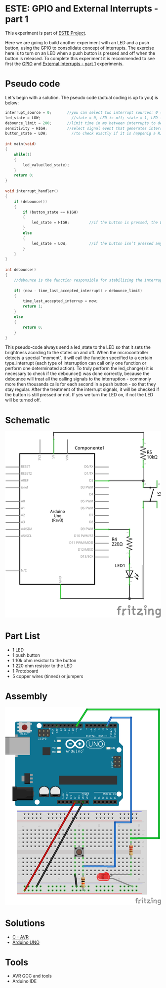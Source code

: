 # ESTE: GPIO and External Interrupts - part 1

This experiment is part of [ESTE Project](https://www.github.com/arliones/este).

Here we are going to build another experiment with an LED and a push button, using the GPIO to consolidate concept of interrupts. The exercise here is to turn on an LED when a push button is pressed and off when the button is released. To complete this experiment it is recommended to see first the [GPIO](../basic/) and [External Interrupts - part 1](../interrupt1/) experiments.

# Pseudo code

Let's begin with a solution. The pseudo code (actual coding is up to you) is below:

```c
interrupt_source = 0;       //you can select two interrupt sources: 0 (pin 2) and 1 (pin 3)
led_state = LOW;              //state = 0, LED is off; state = 1, LED is on
debounce_limit = 200;       //limit time in ms between interrupts to debounce the electric signal
sensitivity = HIGH;         //select signal event that generates interrupt (SIGNAL_HIGH, SIGNAL_LOW, SIGNAL_CHANGE, RISING_EDGE, FALLING_EDGE)
button_state = LOW;           //to check exactly if it is happenig a RISING_EDGE or a FALLING_EDGE

int main(void)
{
    while(1)
    {
        led_value(led_state);
    }
    return 0;
}     

void interrupt_handler()
{
    if (debounce())
    {
        if (button_state == HIGH)
        {
            led_state = HIGH;         //if the button is pressed, the LED is on
        }
        else
        {
            led_state = LOW;          //if the button isn’t pressed anymore,  the LED is off
        }
    }
}

int debounce()
{
    //debounce is the function responsible for stabilizing the interruption requests

    if( (now - time_last_accepted_interrupt) > debounce_limit)
    {
        time_last_accepted_interrup = now;
        return 1;
    }
    else
    {
        return 0;
    }
}
```

This pseudo-code always send a led_state to the LED so that it sets the brightness acording to the states on and off. When the microcontroller detects a special "moment", it will call the function specified to a certain type_interrupt (each type of interruption can call only one function or perform one determinated action). To truly perform the led_change() it is necessary to check if the debounce() was done correctly, because the debounce will treat all the calling signals to the interruption - commonly more then thousands calls for each second in a push button -  so that they stay regular. After the treatment of the interrupt signals, it will be checked if the button is still pressed or not. If yes we turn the LED on, if not the LED will be turned off.

# Schematic

![Schematic of the circuit](Led_push_button_interrupts_Esquematico_new.png)

# Part List

  - 1 LED
  - 1 push button
  - 1 10k ohm resistor to the button
  - 1 220 ohm resistor to the LED
  - 1 Protoboard
  - 5 copper wires (tinned) or jumpers

# Assembly
![Assembly of the circuit](Led_push_button_interrupts_bb_new.png)

# Solutions
  - [C - AVR](c_avr/)
  - [Arduino UNO](arduino/)

# Tools
  - AVR GCC and tools
  - Arduino IDE
